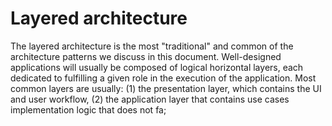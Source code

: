 # Layered architecture

The layered architecture is the most "traditional" and common of the architecture patterns we discuss in this document. 
Well-designed applications will usually be composed of logical horizontal layers, each dedicated to fulfilling a given role in the execution of the application.
Most common layers are usually: (1) the presentation layer, which contains the UI and user workflow, (2) the application layer that contains use cases implementation logic that does not fa;
